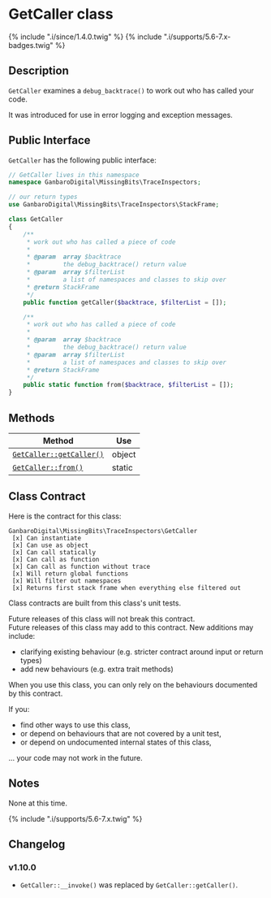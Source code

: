 # GetCaller class

{% include ".i/since/1.4.0.twig" %}
{% include ".i/supports/5.6-7.x-badges.twig" %}

## Description

`GetCaller` examines a `debug_backtrace()` to work out who has called your code.

It was introduced for use in error logging and exception messages.

## Public Interface

`GetCaller` has the following public interface:

```php
// GetCaller lives in this namespace
namespace GanbaroDigital\MissingBits\TraceInspectors;

// our return types
use GanbaroDigital\MissingBits\TraceInspectors\StackFrame;

class GetCaller
{
    /**
     * work out who has called a piece of code
     *
     * @param  array $backtrace
     *         the debug_backtrace() return value
     * @param  array $filterList
     *         a list of namespaces and classes to skip over
     * @return StackFrame
     */
    public function getCaller($backtrace, $filterList = []);

    /**
     * work out who has called a piece of code
     *
     * @param  array $backtrace
     *         the debug_backtrace() return value
     * @param  array $filterList
     *         a list of namespaces and classes to skip over
     * @return StackFrame
     */
    public static function from($backtrace, $filterList = []);
}
```

## Methods

Method | Use
-------|----
[`GetCaller::getCaller()`](GetCaller.getCaller.html) | object
[`GetCaller::from()`](GetCaller.from.html) | static

## Class Contract

Here is the contract for this class:

    GanbaroDigital\MissingBits\TraceInspectors\GetCaller
     [x] Can instantiate
     [x] Can use as object
     [x] Can call statically
     [x] Can call as function
     [x] Can call as function without trace
     [x] Will return global functions
     [x] Will filter out namespaces
     [x] Returns first stack frame when everything else filtered out

Class contracts are built from this class's unit tests.

<div class="callout success">
Future releases of this class will not break this contract.
</div>

<div class="callout info" markdown="1">
Future releases of this class may add to this contract. New additions may include:

* clarifying existing behaviour (e.g. stricter contract around input or return types)
* add new behaviours (e.g. extra trait methods)
</div>

<div class="callout warning" markdown="1">
When you use this class, you can only rely on the behaviours documented by this contract.

If you:

* find other ways to use this class,
* or depend on behaviours that are not covered by a unit test,
* or depend on undocumented internal states of this class,

... your code may not work in the future.
</div>

## Notes

None at this time.

{% include ".i/supports/5.6-7.x.twig" %}

## Changelog

### v1.10.0

* `GetCaller::__invoke()` was replaced by `GetCaller::getCaller()`.
